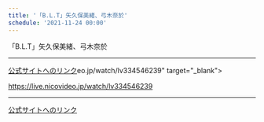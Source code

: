 ```yaml
---
title: '「B.L.T」矢久保美緒、弓木奈於'
schedule: '2021-11-24 00:00'
---
```


<div id="detailBody"> <div>  「B.L.T」矢久保美緒、弓木奈於 </div></div>

---
[公式サイトへのリンク]('http://www.nogizaka46.com/schedule/2021/11/064154.php?member=mio-yakubo&category=&monthly=202111')eo.jp/watch/lv334546239" target="_blank">   <div>    https://live.nicovideo.jp/watch/lv334546239   </div>  </a> </div></div>

---
[公式サイトへのリンク]('http://www.nogizaka46.com/schedule/2021/11/064225.php?member=mio-yakubo&category=&monthly=202111')